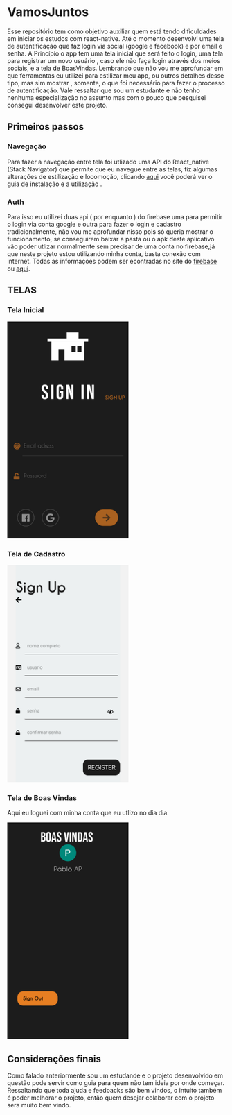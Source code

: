 # VamosJuntos
Esse repositório tem como objetivo auxiliar quem está tendo dificuldades em iniciar os estudos com react-native.   Até o momento desenvolvi uma tela de autentificação  que faz login via social (google e facebook) e por email e senha. A Princípio o app tem uma tela inicial que será feito o login, uma tela para registrar um novo usuário , caso ele não faça login através dos meios sociais, e a tela de BoasVindas.  Lembrando que não vou me aprofundar em que ferramentas eu utilizei para estilizar meu app, ou outros detalhes desse tipo,  mas sim mostrar , somente, o que foi necessário para fazer o processo de autentificação.
Vale ressaltar que sou um estudante e não tenho nenhuma especialização no assunto mas com o pouco que pesquisei consegui desenvolver este projeto.


## Primeiros passos
### Navegação
Para fazer a navegação entre tela foi utlizado uma  API do React_native (Stack Navigator) que permite que eu navegue entre as telas, fiz algumas alterações de estilização e locomoção, clicando [aqui](https://reactnavigation.org/docs/getting-started) você poderá ver o guia de instalação e a utilização .

### Auth
Para isso eu utilizei duas api ( por enquanto ) do firebase uma para permitir o login via conta google e outra para fazer o login e cadastro tradicionalmente, não vou me aprofundar nisso pois só queria mostrar o funcionamento, se conseguirem baixar a pasta ou o apk deste aplicativo vão poder utlizar normalmente sem precisar de uma conta no firebase,já que neste projeto estou utilizando minha conta,  basta conexão com internet.  Todas as informações podem ser econtradas no site do [firebase](https://firebase.google.com/docs/auth) ou [aqui](https://rnfirebase.io/auth/usage).


## TELAS

### Tela Inicial
<img src="https://github.com/PabloProta/VamosJuntos/blob/master/Login.png" width="280" height="500" />

### Tela de Cadastro
<img src="https://github.com/PabloProta/VamosJuntos/blob/master/Inscrição.png" width="280" height="500" />

### Tela de Boas Vindas
Aqui eu loguei com minha conta que eu utlizo no dia dia.

<img src="https://github.com/PabloProta/VamosJuntos/blob/master/Logado.png" width="280" height="500" />

## Considerações finais
Como falado anteriormente sou um estudande e o projeto desenvolvido em questão pode servir como guia para quem não tem ideia por onde começar.
Ressaltando que toda ajuda e feedbacks são bem vindos, o intuito também é poder melhorar o projeto, então quem desejar colaborar com o projeto sera muito bem vindo.

